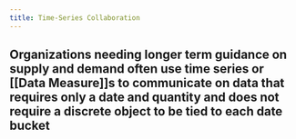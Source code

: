 ```yaml
---
title: Time-Series Collaboration
---
```


## Organizations needing longer term guidance on supply and demand often use time series or [[Data Measure]]s to communicate on data that requires only a date and quantity and does not require a discrete object to be tied to each date bucket
##
##
